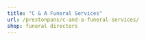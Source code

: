 ```yaml
---
title: "C & A Funeral Services"
url: /prestonpans/c-and-a-funeral-services/
shop: funeral directors
---
```

